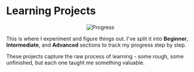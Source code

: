 # Learning Projects

<div align="center">

![Progress](https://readme-typing-svg.demolab.com?font=JetBrains+Mono&size=16&duration=3000&pause=2000&color=58A6FF&center=true&vCenter=true&width=400&lines=Beginner+→+Intermediate+→+Advanced;Beginner+→+Intermediate+→+Advanced;Beginner+→+Intermediate+→+Advanced)

</div>

This is where I experiment and figure things out. I've split it into **Beginner**, **Intermediate**, and **Advanced** sections to track my progress step by step.

These projects capture the raw process of learning - some rough, some unfinished, but each one taught me something valuable.
